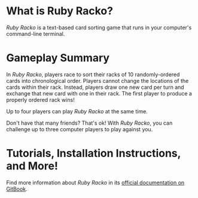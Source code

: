 # What is Ruby Racko?
*Ruby Racko* is a text-based card sorting game that runs in your computer's command-line terminal.

# Gameplay Summary
In *Ruby Racko*, players race to sort their racks of 10 randomly-ordered cards into chronological order. Players cannot change the locations of the cards within their rack. Instead, players draw one new card per turn and exchange that new card with one in their rack. The first player to produce a properly ordered rack wins!

Up to four players can play *Ruby Racko* at the same time.

Don't have that many friends? That's ok! With *Ruby Racko*, you can challenge up to three computer players to play against you.

# Tutorials, Installation Instructions, and More!
Find more information about *Ruby Racko* in its [official documentation on GitBook](https://bethanyvwatson.gitbooks.io/ruby-racko/content/).













